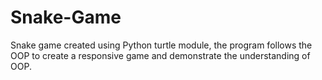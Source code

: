 # Snake-Game
Snake game created using Python turtle module, the program follows the OOP to create a responsive game and demonstrate the understanding of OOP.
